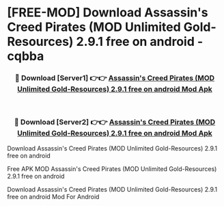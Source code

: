 # [FREE-MOD] Download Assassin's Creed Pirates (MOD Unlimited Gold-Resources) 2.9.1 free on android - cqbba


<div align="center">
<h3>🔴 Download [Server1] 👉👉 <a href="https://apk-comot.site?title=Assassin's_Creed_Pirates_(MOD_Unlimited_Gold-Resources)_2.9.1_free_on_android">Assassin's Creed Pirates (MOD Unlimited Gold-Resources) 2.9.1 free on android Mod Apk</a></h3><br>

<h3>🔴 Download [Server2] 👉👉 <a href="https://apk-comot.site?title=Assassin's_Creed_Pirates_(MOD_Unlimited_Gold-Resources)_2.9.1_free_on_android">Assassin's Creed Pirates (MOD Unlimited Gold-Resources) 2.9.1 free on android Mod Apk</a></h3>
</div>



Download Assassin's Creed Pirates (MOD Unlimited Gold-Resources) 2.9.1 free on android 

Free APK MOD Assassin's Creed Pirates (MOD Unlimited Gold-Resources) 2.9.1 free on android 

Download Assassin's Creed Pirates (MOD Unlimited Gold-Resources) 2.9.1 free on android Mod For Android
